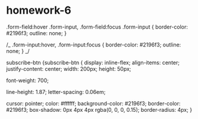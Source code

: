 # homework-6

.form-field:hover .form-input, .form-field:focus .form-input { border-color: #2196f3; outline: none;
}

/_ .form-input:hover, .form-input:focus { border-color: #2196f3; outline: none; } _/

subscribe-btn {subscribe-btn { display: inline-flex; align-items: center; justify-content: center;
width: 200px; height: 50px;

font-weight: 700;

line-height: 1.87; letter-spacing: 0.06em;

cursor: pointer; color: #ffffff; background-color: #2196f3; border-color: #2196f3; box-shadow: 0px
4px 4px rgba(0, 0, 0, 0.15); border-radius: 4px; }
